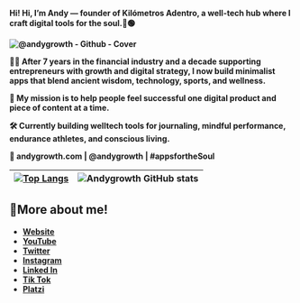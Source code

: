<strong>Hi! Hi, I’m Andy — founder of **Kilómetros Adentro**, a well-tech hub where I craft digital tools for the soul.👋🟢


<!-- BANNER: "@andygrowth" -->
![@andygrowth - Github - Cover](https://github.com/user-attachments/assets/596e817e-10bd-47ca-97a5-b057c3061324)

<!-- DESCRIPTION -->
🧘‍♂️ After 7 years in the financial industry and a decade supporting entrepreneurs with growth and digital strategy, I now build minimalist apps that blend ancient wisdom, technology, sports, and wellness.

🌱 My mission is to help people feel successful one digital product and piece of content at a time.

🛠 Currently building welltech tools for journaling, mindful performance, endurance athletes, and conscious living.

🔗 andygrowth.com | @andygrowth | #appsfortheSoul

|[![Top Langs](https://github-readme-stats.vercel.app/api/top-langs/?username=andygrowth&show_icons=true&theme=city_lights)](https://github.com/andygrowth/github-readme-stats)|![Andygrowth GitHub stats](https://github-readme-stats.vercel.app/api?username=andygrowth&show_icons=true&theme=city_lights)|
|---|---|

## 🤝More about me!

- [Website](https://andygrowth.com/ "Website")
- [YouTube](https://www.youtube.com/c/AndyGrowth "YouTube")
- [Twitter](https://twitter.com/andygrowth1 "Twitter")
- [Instagram](https://www.instagram.com/andygrowth1/ "Instagram")
- [Linked In](https://www.linkedin.com/in/andygrowth1/ "Linked In")
- [Tik Tok](https://www.tiktok.com/@andygrowth1?lang=en "Tik Tok")
- [Platzi](https://platzi.com/p/andygrowth1/ "Platzi")

